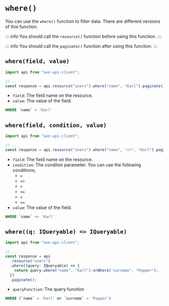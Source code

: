 # `where()`

You can use the `where()` function to filter data. There are different versions of this function.

::: info
You should call the `resource()` function before using this function.
:::

::: info
You should call the `paginate()` function after using this function.
:::

## `where(field, value)`

```ts
import api from "axe-api-client";

// ...
const response = api.resource("users").where("name", "Karl").paginate();
```

- `field`: The field name on the resource.
- `value`: The value of the field.

```sql
WHERE `name` = 'Karl'
```

## `where(field, condition, value)`

```ts
import api from "axe-api-client";

// ...
const response = api.resource("users").where("name", "<>", "Karl").paginate();
```

- `field`: The field name on the resource.
- `condition`: The conditon parameter. You can use the following conditions;
  - `=`
  - `<>`
  - `>`
  - `>=`
  - `<`
  - `<=`
- `value`: The value of the field.

```sql
WHERE `name` <> 'Karl'
```

## `where((q: IQueryable) => IQueryable)`

```ts
import api from "axe-api-client";

// ...
const response = api
  .resource("users")
  .where((query: IQueryable) => {
    return query.where("name", "Karl").orWhere("surname", "Popper");
  })
  .paginate();
```

- `queryFunction`: The query function

```sql
WHERE (`name` = 'Karl' or `surname` = 'Popper')
```
